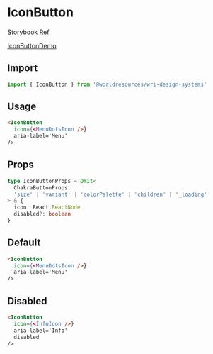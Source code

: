 # IconButton

[Storybook Ref](https://wri.github.io/wri-design-systems/?path=/docs/forms-buttons-icon-button--docs)

[IconButtonDemo](https://github.com/wri/wri-design-systems/blob/main/src/components/Buttons/IconButton/IconButtonDemo.tsx)

## Import

```js
import { IconButton } from '@worldresources/wri-design-systems'
```

## Usage

```html
<IconButton
  icon={<MenuDotsIcon />}
  aria-label='Menu'
/>
```

## Props

```ts
type IconButtonProps = Omit<
  ChakraButtonProps,
  'size' | 'variant' | 'colorPalette' | 'children' | '_loading'
> & {
  icon: React.ReactNode
  disabled?: boolean
}
```

## Default

```html
<IconButton
  icon={<MenuDotsIcon />}
  aria-label='Menu'
/>
```

## Disabled

```html
<IconButton
  icon={<InfoIcon />}
  aria-label='Info'
  disabled
/>
```

